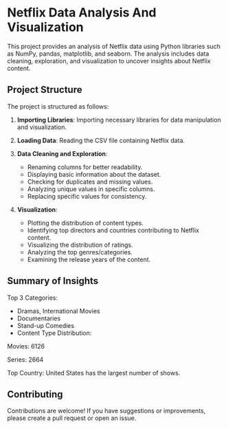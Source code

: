 # Netflix Data Analysis And Visualization
This project provides an analysis of Netflix data using Python libraries such as NumPy, pandas, matplotlib, and seaborn. The analysis includes data cleaning, exploration, and visualization to uncover insights about Netflix content.

## Project Structure
The project is structured as follows:

1. **Importing Libraries**: Importing necessary libraries for data manipulation and visualization.
2. **Loading Data**: Reading the CSV file containing Netflix data.
3. **Data Cleaning and Exploration**:
   - Renaming columns for better readability.
   - Displaying basic information about the dataset.
   - Checking for duplicates and missing values.
   - Analyzing unique values in specific columns.
   - Replacing specific values for consistency.

4. **Visualization**:
   - Plotting the distribution of content types.
   - Identifying top directors and countries contributing to Netflix content.
   - Visualizing the distribution of ratings.
   - Analyzing the top genres/categories.
   - Examining the release years of the content.


## Summary of Insights
Top 3 Categories:
- Dramas, International Movies
- Documentaries
- Stand-up Comedies
- Content Type Distribution:

Movies: 6126

Series: 2664

Top Country: United States has the largest number of shows.

## Contributing
Contributions are welcome! If you have suggestions or improvements, please create a pull request or open an issue.

